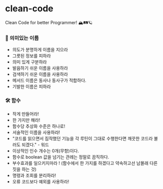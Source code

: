 # clean-code
Clean Code for better Programmer! 🏔🛤🪐

### 📄 의미있는 이름 
- 의도가 분명하게 이름을 지으라
- 그릇된 정보를 피하라
- 의미 있게 구분하라
- 발음하기 쉬운 이름을 사용하라
- 검색하기 쉬운 이름을 사용하라
- 메서드 이름은 동사나 동사구가 적합하다.
- 기발한 이름은 피하라

### 🛠 함수
- 작게 만들어라!
- 한 가지만 해라!
- 함수당 추상화 수준은 하나로!
- 서술적인 이름을 사용하라!
- "코드를 읽으면서 짐작했던 기능을 각 루틴이 그대로 수행한다면 깨끗한 코드라 불러도 되겠다." - 워드
- 이상적인 인수 개수는 0개(무항)이다.
- 함수로 boolean 값을 넘기는 관례는 정말로 끔직하다.
- 부수효과를 일으키지마라 ! (함수에서 한 가지를 하겠다고 약속하고선 남몰래 다른 짓을 하는 것)
- 명령과 조회를 분리하라!
- 오류 코드보다 예외를 사용하라! 
